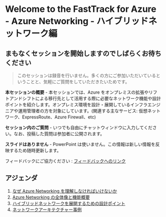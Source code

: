 # Welcome to the FastTrack for Azure - Azure Networking - ハイブリッドネットワーク編
## まもなくセッションを開始しますのでしばらくお待ちください

>このセッションは録音を行いません。多くの方にご参加いただいているということと、気軽にご質問をしていただきたいためです。

**本セッションの概要** - 本セッションでは、Azure をオンプレミスの拡張やリフトアンドシフトによる移行先として活用する際に必要なネットワーク機能や設計ポイントを紹介します。オンプレミス環境を設計・展開しているインフラエンジニアや運用管理者の方を対象にしています。(関連する主なサービス: 仮想ネットワーク、ExpressRoute、Azure Firewall、etc)

**セッション内のご質問** - いつでも自由にチャットウィンドウに入力してください。なお、投稿した質問は参加者に公開されます。

**スライドはありません** - PowerPoint は使いません。この情報は新しい情報を反映するため随時更新します。

フィードバックにご協力ください : [フィードバックへのリンク](https://www.microsoft.com)

## アジェンダ
1. [なぜ Azure Networking を理解しなければいけないか](../why.md)
1. [Azure Networking の全体像と機能概要](../overview.md)
1. [ハイブリッドネットワークを展開するための設計ポイント](./hybrid-network.md)
1. [ネットワークアーキテクチャー事例](./case-study.md)
